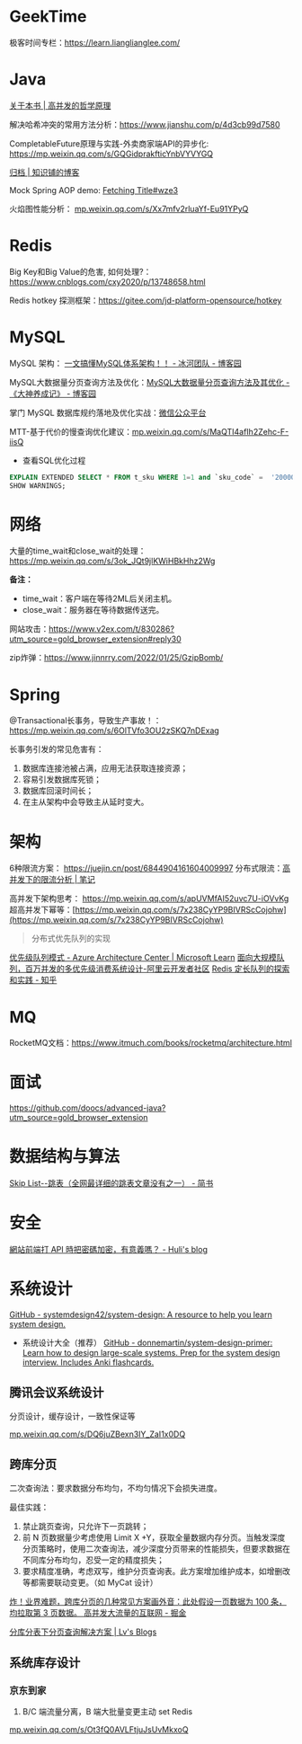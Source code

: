 # GeekTime

极客时间专栏：https://learn.lianglianglee.com/

# Java
[关于本书 | 高并发的哲学原理](https://pphc.lvwenhan.com/)

解决哈希冲突的常用方法分析：https://www.jianshu.com/p/4d3cb99d7580

CompletableFuture原理与实践-外卖商家端API的异步化: https://mp.weixin.qq.com/s/GQGidprakfticYnbVYVYGQ

[归档 | 知识铺的博客](https://geek.zshipu.com/archives/)

Mock Spring AOP demo: [Fetching Title#wze3](https://gist.github.com/zkendall/b42f0a86418b6329163ab06f366264d4)

火焰图性能分析： [mp.weixin.qq.com/s/Xx7mfv2rluaYf-Eu91YPyQ](https://mp.weixin.qq.com/s/Xx7mfv2rluaYf-Eu91YPyQ)
# Redis

Big Key和Big Value的危害, 如何处理?：https://www.cnblogs.com/cxy2020/p/13748658.html

Redis hotkey 探测框架：https://gitee.com/jd-platform-opensource/hotkey

# MySQL

MySQL 架构： [一文搞懂MySQL体系架构！！ - 冰河团队 - 博客园](https://www.cnblogs.com/binghe001/p/14654973.html)

MySQL大数据量分页查询方法及优化：[MySQL大数据量分页查询方法及其优化 - 《大神养成记》 - 博客园](https://www.cnblogs.com/geningchao/p/6649907.html)

掌门 MySQL 数据库规约落地及优化实战：[微信公众平台](https://mp.weixin.qq.com/s/GpRX1uEqUz4eRAQpEU3-eg)

MTT-基于代价的慢查询优化建议：[mp.weixin.qq.com/s/MaQTI4afIh2Zehc-F-iisQ](https://mp.weixin.qq.com/s/MaQTI4afIh2Zehc-F-iisQ)

- 查看SQL优化过程

```sql
EXPLAIN EXTENDED SELECT * FROM t_sku WHERE 1=1 and `sku_code` =  '20000752';
SHOW WARNINGS;
```

# 网络

大量的time_wait和close_wait的处理：https://mp.weixin.qq.com/s/3ok_JQt9jlKWiHBkHhz2Wg

**备注：**

- time_wait：客户端在等待2ML后关闭主机。
- close_wait：服务器在等待数据传送完。

网站攻击：https://www.v2ex.com/t/830286?utm_source=gold_browser_extension#reply30

zip炸弹：https://www.jinnrry.com/2022/01/25/GzipBomb/

# Spring

@Transactional长事务，导致生产事故！：https://mp.weixin.qq.com/s/6OlTVfo3OU2zSKQ7nDExag

长事务引发的常见危害有：

1. 数据库连接池被占满，应用无法获取连接资源；
2. 容易引发数据库死锁；
3. 数据库回滚时间长；
4. 在主从架构中会导致主从延时变大。

# 架构

6种限流方案： https://juejin.cn/post/6844904161604009997
分布式限流：[高并发下的限流分析 | 笔记](https://note.dolyw.com/distributed/02-Distributed-Limit.html#_1-%E8%AE%A1%E6%95%B0%E5%99%A8-%E6%97%B6%E9%97%B4%E7%AA%97%E5%8F%A3)

高并发下架构思考： https://mp.weixin.qq.com/s/apUVMfAI52uvc7U-iOVvKg
超高并发下幂等：[https://mp.weixin.qq.com/s/7x238CyYP9BIVRScCojohw](https://mp.weixin.qq.com/s/7x238CyYP9BIVRScCojohw)

> 分布式优先队列的实现

[优先级队列模式 - Azure Architecture Center | Microsoft Learn](https://learn.microsoft.com/zh-cn/azure/architecture/patterns/priority-queue)
[面向大规模队列，百万并发的多优先级消费系统设计-阿里云开发者社区](https://developer.aliyun.com/article/1093773)
[Redis 定长队列的探索和实践 - 知乎](https://zhuanlan.zhihu.com/p/549739620)

# MQ

RocketMQ文档：https://www.itmuch.com/books/rocketmq/architecture.html

# 面试

https://github.com/doocs/advanced-java?utm_source=gold_browser_extension

# 数据结构与算法

[Skip List--跳表（全网最详细的跳表文章没有之一） - 简书](https://www.jianshu.com/p/9d8296562806)

# 安全

[網站前端打 API 時把密碼加密，有意義嗎？ - Huli's blog](https://blog.huli.tw/2023/01/10/security-of-encrypt-or-hash-password-in-client-side/)

# 系统设计

[GitHub - systemdesign42/system-design: A resource to help you learn system design.](https://github.com/systemdesign42/system-design?tab=readme-ov-file)

- 系统设计大全（推荐）
[GitHub - donnemartin/system-design-primer: Learn how to design large-scale systems. Prep for the system design interview. Includes Anki flashcards.](https://github.com/donnemartin/system-design-primer)

## 腾讯会议系统设计

分页设计，缓存设计，一致性保证等

[mp.weixin.qq.com/s/DQ6juZBexn3IY\_ZaI1x0DQ](https://mp.weixin.qq.com/s/DQ6juZBexn3IY_ZaI1x0DQ)

## 跨库分页

二次查询法：要求数据分布均匀，不均匀情况下会损失进度。

最佳实践：
1. 禁止跳页查询，只允许下一页跳转；
2. 前 N 页数据量少考虑使用 Limit X +Y，获取全量数据内存分页。当触发深度分页策略时，使用二次查询法，减少深度分页带来的性能损失，但要求数据在不同库分布均匀，忍受一定的精度损失；
3. 要求精度准确，考虑双写，维护分页查询表。此方案增加维护成本，如增删改等都需要联动变更。（如 MyCat 设计）

[炸！业界难题，跨库分页的几种常见方案画外音：此处假设一页数据为 100 条，均拉取第 3 页数据。 高并发大流量的互联网 - 掘金](https://juejin.cn/post/6908220694929080333)

[分库分表下分页查询解决方案 | Lv's Blogs](https://lvqiushi.github.io/2019/08/25/page-twice/)

## 系统库存设计

### 京东到家

1. B/C 端流量分离，B 端大批量变更主动 set Redis

[mp.weixin.qq.com/s/Ot3fQ0AVLFtjuJsUvMkxoQ](https://mp.weixin.qq.com/s/Ot3fQ0AVLFtjuJsUvMkxoQ)